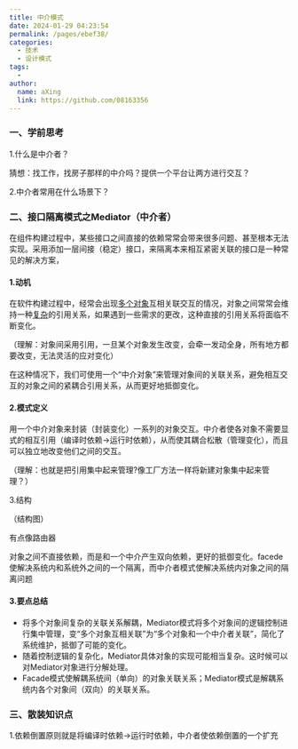 ```yaml
---
title: 中介模式
date: 2024-01-29 04:23:54
permalink: /pages/ebef38/
categories:
  - 技术
  - 设计模式
tags:
  - 
author: 
  name: aXing
  link: https://github.com/08163356
---
```


### 一、学前思考

1.什么是中介者？

猜想：找工作，找房子那样的中介吗？提供一个平台让两方进行交互？

2.中介者常用在什么场景下？

### 二、接口隔离模式之Mediator（中介者）

在组件构建过程中，某些接口之间直接的依赖常常会带来很多问题、甚至根本无法实现。采用添加一层间接（稳定）接口，来隔离本来相互紧密关联的接口是一种常见的解决方案，

#### 1.动机

在软件构建过程中，经常会出现<u>多个对象</u>互相关联交互的情况，对象之间常常会维持一种<u>复杂</u>的引用关系，如果遇到一些需求的更改，这种直接的引用关系将面临不断变化。

<!-- more -->
（理解：对象间采用引用，一旦某个对象发生改变，会牵一发动全身，所有地方都要改变，无法灵活的应对变化）

在这种情况下，我们可使用一个“中介对象”来管理对象间的关联关系，避免相互交互的对象之间的紧耦合引用关系，从而更好地抵御变化。

#### 2.模式定义

用一个中介对象来封装（封装变化）一系列的对象交互。中介者使各对象不需要显式的相互引用（编译时依赖->运行时依赖），从而使其耦合松散（管理变化），而且可以独立地改变他们之间的交互。

（理解：也就是把引用集中起来管理?像工厂方法一样将新建对象集中起来管理？）

3.结构

（结构图）

有点像路由器

对象之间不直接依赖，而是和一个中介产生双向依赖，更好的抵御变化。facede使解决系统内和系统外之间的一个隔离，而中介者模式使解决系统内对象之间的隔离问题

#### 3.要点总结

- 将多个对象间复杂的关联关系解耦，Mediator模式将多个对象间的逻辑控制进行集中管理，变“多个对象互相关联”为“多个对象和一个中介者关联”，简化了系统维护，抵御了可能的变化。
- 随着控制逻辑的复杂化，Mediator具体对象的实现可能相当复杂。这时候可以对Mediator对象进行分解处理。
- Facade模式使解耦系统间（单向）的对象关联关系；Mediator模式是解耦系统内各个对象间（双向）的关联关系。

### 三、散装知识点

1.依赖倒置原则就是将编译时依赖->运行时依赖，中介者使依赖倒置的一个扩充